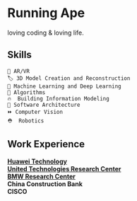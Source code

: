 Running Ape
=====================
loving coding & loving life.


Skills
---------------
```
📡 AR/VR 
🏷️ 3D Model Creation and Reconstruction
🚀 Machine Learning and Deep Learning
📜 Algorithms
🔥  Building Information Modeling
🔗 Software Architecture
⏩ Computer Vision
⛑  Robotics
```

Work Experience 
---------------
[**Huawei Technology**<br>](https://www.huawei.com/us/)
[**United Technologies Research Center**<br>](http://www.utrc.utc.com/)
[**BMW Research Center**<br>](https://www.bmw.com/en/index.html)
**China Construction Bank**<br> 
**CISCO**<br> 
